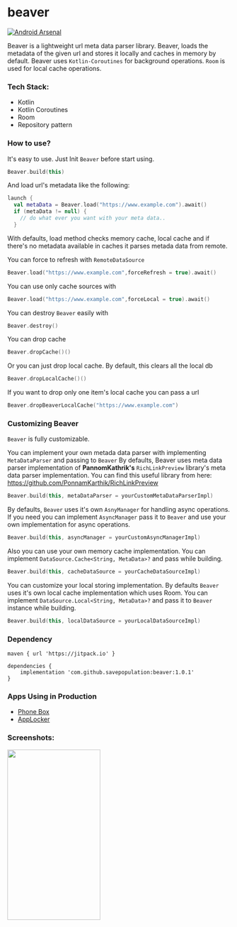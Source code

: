 # beaver

[![Android Arsenal]( https://img.shields.io/badge/Android%20Arsenal-beaver-green.svg?style=flat )]( https://android-arsenal.com/details/1/7643 )

Beaver is a lightweight url meta data parser library. Beaver, loads the metadata of the given url and stores it locally and caches in memory by default. Beaver uses ```Kotlin-Coroutines``` for background operations. ```Room``` is used for local cache operations.

### Tech Stack:
- Kotlin
- Kotlin Coroutines
- Room
- Repository pattern

### How to use?

It's easy to use. Just Init ```Beaver``` before start using.
```kotlin
Beaver.build(this)
```
And load url's metadata like the following:
```kotlin
launch {
  val metaData = Beaver.load("https://www.example.com").await()
  if (metaData != null) {
    // do what ever you want with your meta data..
  }
```
With defaults, load method checks memory cache, local cache and if there's no metadata available in caches it parses metada data from remote. 

You can force to refresh with ```RemoteDataSource```
```kotlin
Beaver.load("https://www.example.com",forceRefresh = true).await()
```

You can use only cache sources with
```kotlin
Beaver.load("https://www.example.com",forceLocal = true).await()
```

You can destroy ```Beaver``` easily with
```kotlin
Beaver.destroy()
```

You can drop cache
```kotlin
Beaver.dropCache()()
```

Or you can just drop local cache. By default, this clears all the local db
```kotlin
Beaver.dropLocalCache()()
```

If you want to drop only one item's local cache you can pass a url
```kotlin
Beaver.dropBeaverLocalCache("https://www.example.com")
```

### Customizing Beaver

```Beaver``` is fully customizable. 

You can implement your own metada data parser with implementing ```MetaDataParser``` and passing to ```Beaver``` By defaults, Beaver uses meta data parser implementation of **PannomKathrik's** ```RichLinkPreview``` library's meta data parser implementation. You can find this useful library from here: https://github.com/PonnamKarthik/RichLinkPreview

```kotlin
Beaver.build(this, metaDataParser = yourCustomMetaDataParserImpl)
```

By defaults, ```Beaver``` uses it's own ```AsnyManager``` for handling async operations. If you need you can implement ```AsyncManager``` pass it to ```Beaver``` and use your own implementation for async operations.
```kotlin
Beaver.build(this, asyncManager = yourCustomAsyncManagerImpl)
```

Also you can use your own memory cache implementation. You can implement ```DataSource.Cache<String, MetaData>?``` and pass while building.
```kotlin
Beaver.build(this, cacheDataSource = yourCacheDataSourceImpl)
```

You can customize your local storing implementation. By defaults ```Beaver``` uses it's own local cache implementation which uses Room. You can implement ```DataSource.Local<String, MetaData>?``` and pass it to ```Beaver``` instance while building.
```kotlin
Beaver.build(this, localDataSource = yourLocalDataSourceImpl)
```

### Dependency<br>
```
maven { url 'https://jitpack.io' }
```
```
dependencies {
    implementation 'com.github.savepopulation:beaver:1.0.1'
}
``` 

### Apps Using in Production
- [Phone Box](https://play.google.com/store/apps/details?id=com.raqun.phonebox)
- [AppLocker](https://play.google.com/store/apps/details?id=com.momentolabs.app.security.applocker)

### Screenshots:
<img src="https://github.com/savepopulation/beaver/blob/master/art/ss1.png"
height="384" width="210">




















